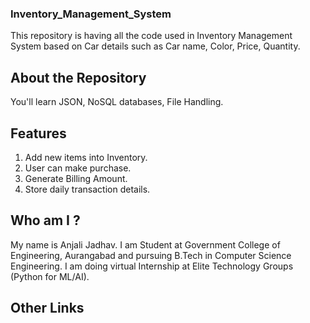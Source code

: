 ### Inventory_Management_System
This repository is having all the code used in Inventory Management System based on Car details such as Car name, Color, Price, Quantity.

## About the Repository
You'll learn JSON, NoSQL databases, File Handling.

## Features
1. Add new items into Inventory.
2. User can make purchase.
3. Generate Billing Amount.
4. Store daily transaction details.

## Who am I ?
My name is Anjali Jadhav. I am Student at Government College of Engineering, Aurangabad and pursuing B.Tech in Computer Science Engineering. I am doing virtual Internship at Elite Technology Groups (Python for ML/AI).

## Other Links
